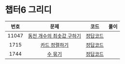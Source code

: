 # 챕터6 그리디
|번호|문제|코드|풀이|
|:--:|:---:|:--:|:---:|
|11047|[동전 개수의 최솟값 구하기](https://www.acmicpc.net/problem/11047)|[정답코드](https://github.com/Jae-Young98/do-it-algorithm-java/blob/master/src/ch6/greedy/BOJ_11047.java)||
|1715|[카드 정렬하기](https://www.acmicpc.net/problem/1715)|[정답코드](https://github.com/Jae-Young98/do-it-algorithm-java/blob/master/src/ch6/greedy/BOJ_1715.java)||
|1744|[수 묶기](https://www.acmicpc.net/problem/1744)|[정답코드](https://github.com/Jae-Young98/do-it-algorithm-java/blob/master/src/ch6/greedy/BOJ_1744.java)||
